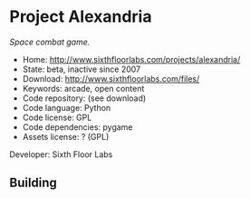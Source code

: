 # Project Alexandria

_Space combat game._

- Home: http://www.sixthfloorlabs.com/projects/alexandria/
- State: beta, inactive since 2007
- Download: http://www.sixthfloorlabs.com/files/
- Keywords: arcade, open content
- Code repository: (see download)
- Code language: Python
- Code license: GPL
- Code dependencies: pygame
- Assets license: ? (GPL)

Developer: Sixth Floor Labs

## Building
